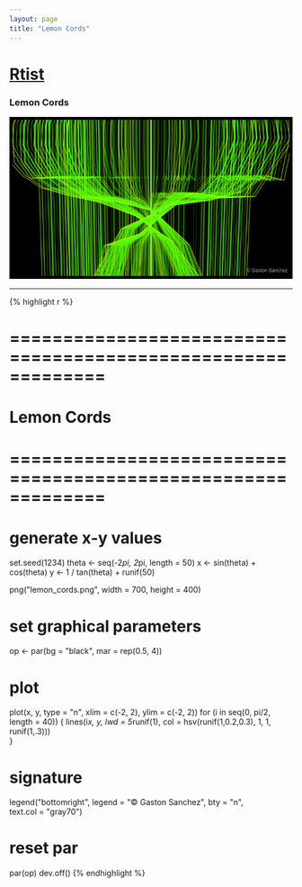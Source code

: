 ```yaml
---
layout: page
title: "Lemon Cords"
---
```


# [Rtist](/Rtist) 

### Lemon Cords 

![Lemon Cords](../images/lemon_cords.png) 

-----

{% highlight r %} 
# ============================================================= 
# Lemon Cords 
# ============================================================= 
# generate x-y values 
set.seed(1234) 
theta <- seq(-2*pi, 2*pi, length = 50) 
x <- sin(theta) + cos(theta) 
y <- 1 / tan(theta) + runif(50) 
 
 
png("lemon_cords.png", width = 700, height = 400) 
# set graphical parameters 
op <- par(bg = "black", mar = rep(0.5, 4)) 
# plot 
plot(x, y, type = "n", xlim = c(-2, 2), ylim = c(-2, 2)) 
for (i in seq(0, pi/2, length = 40)) { 
  lines(i*x, y, lwd = 5*runif(1), 
        col = hsv(runif(1,0.2,0.3), 1, 1, runif(1,.3)))		 
} 
# signature 
legend("bottomright", legend = "© Gaston Sanchez", bty = "n",  
       text.col = "gray70") 
# reset par 
par(op) 
dev.off() 
{% endhighlight %} 
